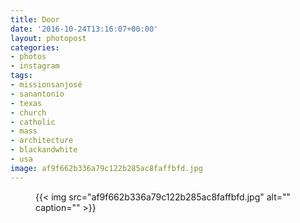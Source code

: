 ```yaml
---
title: Door
date: '2016-10-24T13:16:07+00:00'
layout: photopost
categories:
- photos
- instagram
tags:
- missionsanjosé
- sanantonio
- texas
- church
- catholic
- mass
- architecture
- blackandwhite
- usa
image: af9f662b336a79c122b285ac8faffbfd.jpg
---
```


<figure class="photo photo--square">
  {{< img src="af9f662b336a79c122b285ac8faffbfd.jpg" alt="" caption="" >}}

</figure>




